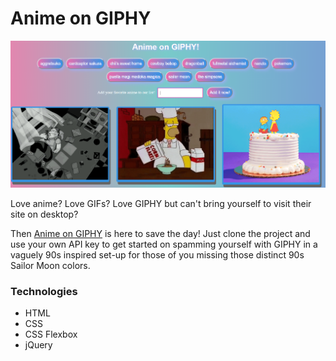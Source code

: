 # Anime on GIPHY

![Preview](assets/images/readme.png)

Love anime? Love GIFs? Love GIPHY but can't bring yourself to visit their site on desktop? 

Then [Anime on GIPHY](https://eawehner.github.io/GiphyProject/) is here to save the day! Just clone the project and use your own API key to get started on spamming yourself with GIPHY in a vaguely 90s inspired set-up for those of you missing those distinct 90s Sailor Moon colors.

### Technologies
- HTML
- CSS
- CSS Flexbox
- jQuery
